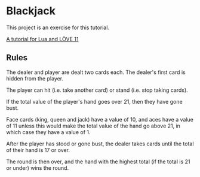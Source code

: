 # Blackjack

This project is an exercise for this tutorial.

[A tutorial for Lua and LÖVE 11](https://berbasoft.com/simplegametutorials/love/blackjack/)

## Rules

The dealer and player are dealt two cards each. The dealer's first card is hidden from the player.

The player can hit (i.e. take another card) or stand (i.e. stop taking cards).

If the total value of the player's hand goes over 21, then they have gone bust.

Face cards (king, queen and jack) have a value of 10, and aces have a value of 11 unless this would make the total value of the hand go above 21, in which case they have a value of 1.

After the player has stood or gone bust, the dealer takes cards until the total of their hand is 17 or over.

The round is then over, and the hand with the highest total (if the total is 21 or under) wins the round.
